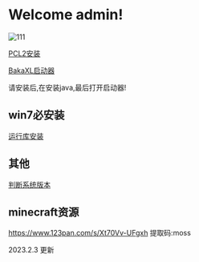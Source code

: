 # Welcome admin!

![111](https://pic.imgdb.cn/item/65c3584b9f345e8d030f16aa.png)

[PCL2安装](https://www.bilibili.com/video/BV1o64y187GJ/?spm_id_from=333.788.recommend_more_video.-1&vd_source=d4cac35664b92635c5b1cc6584b7c440)

[BakaXL启动器](https://www.bilibili.com/video/BV1Av4y1G7xL/?vd_source=d4cac35664b92635c5b1cc6584b7c440)

请安装后,在安装java,最后打开启动器!

## win7必安装

[运行库安装](https://www.microsoft.com/zh-CN/download/details.aspx?id=21)

## 其他

[判断系统版本](https://jingyan.baidu.com/article/a3aad71a015547b1fb009623.html)

## minecraft资源

https://www.123pan.com/s/Xt70Vv-UFgxh 提取码:moss

2023.2.3 更新
